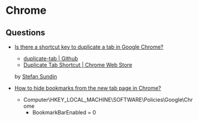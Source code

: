 # Chrome

## Questions

* [Is there a shortcut key to duplicate a tab in Google Chrome?](https://superuser.com/q/284115/180163)

  * [duplicate-tab | Github](https://github.com/stefansundin/duplicate-tab)
  * [Duplicate Tab Shortcut | Chrome Web Store](https://chrome.google.com/webstore/detail/duplicate-tab-shortcut/klehggjefofgiajjfpoebdidnpjmljhb/related)

  by [Stefan Sundin](https://stefansundin.github.io/)

* [How to hide bookmarks from the new tab page in Chrome?](https://superuser.com/q/446424/180163)

  * Computer\HKEY_LOCAL_MACHINE\SOFTWARE\Policies\Google\Chrome
    * BookmarkBarEnabled = 0

